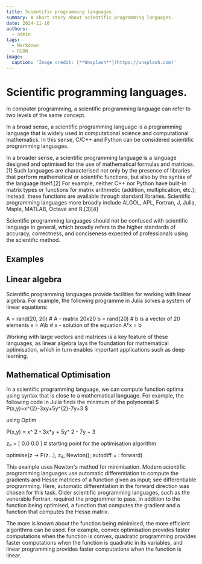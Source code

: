 ```yaml
---
title: Scientific programming languages.
summary: A short story about scientific programming languages.
date: 2024-11-16
authors:
  - admin
tags:
  - Markdown
  - RUDN
image:
  caption: 'Image credit: [**Unsplash**](https://unsplash.com)'
---
```


# Scientific programming languages.

In computer programming, a scientific programming language can refer to two levels of the same concept.

In a broad sense, a scientific programming language is a programming language that is widely used in computational science and computational mathematics. In this sense, C/C++ and Python can be considered scientific programming languages.

In a broader sense, a scientific programming language is a language designed and optimised for the use of mathematical formulas and matrices.[1] Such languages are characterised not only by the presence of libraries that perform mathematical or scientific functions, but also by the syntax of the language itself.[2] For example, neither C++ nor Python have built-in matrix types or functions for matrix arithmetic (addition, multiplication, etc.); instead, these functions are available through standard libraries. Scientific programming languages more broadly include ALGOL, APL, Fortran, J, Julia, Maple, MATLAB, Octave and R.[3][4]

Scientific programming languages should not be confused with scientific language in general, which broadly refers to the higher standards of accuracy, correctness, and conciseness expected of professionals using the scientific method.

## Examples

## Linear algebra

Scientific programming languages provide facilities for working with linear algebra. For example, the following programme in Julia solves a system of linear equations:

A = rand(20, 20) # A - matrix 20x20
b = rand(20) # b is a vector of 20 elements
x = A\b # x - solution of the equation A*x = b

Working with large vectors and matrices is a key feature of these languages, as linear algebra lays the foundation for mathematical optimisation, which in turn enables important applications such as deep learning.

## Mathematical Optimisation

In a scientific programming language, we can compute function optima using syntax that is close to a mathematical language. For example, the following code in Julia finds the minimum of the polynomial $ P(x,y)=x^{2}-3xy+5y^{2}-7y+3 $

using Optim

P(x,y) = x^ 2 - 3x*y + 5y^ 2 - 7y + 3

z₀ = [ 0.0
       0.0 ] # starting point for the optimisation algorithm

optimise(z -> P(z...), z₀, Newton();
         autodiff = : forward)

This example uses Newton's method for minimisation. Modern scientific programming languages use automatic differentiation to compute the gradients and Hesse matrices of a function given as input; see differentiable programming. Here, automatic differentiation in the forward direction was chosen for this task. Older scientific programming languages, such as the venerable Fortran, required the programmer to pass, in addition to the function being optimised, a function that computes the gradient and a function that computes the Hesse matrix.

The more is known about the function being minimised, the more efficient algorithms can be used. For example, convex optimisation provides faster computations when the function is convex, quadratic programming provides faster computations when the function is quadratic in its variables, and linear programming provides faster computations when the function is linear.